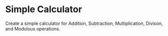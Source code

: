 # Simple Calculator

Create a simple calculator for Addition, Subtraction, Multiplication, Divison, and Modulous operations.
